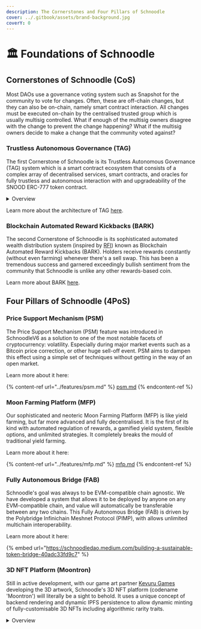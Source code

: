 ```yaml
---
description: The Cornerstones and Four Pillars of Schnoodle
cover: ../.gitbook/assets/brand-background.jpg
coverY: 0
---
```


# 🏛 Foundations of Schnoodle

## Cornerstones of Schnoodle (CoS)

Most DAOs use a governance voting system such as Snapshot for the community to vote for changes. Often, these are off-chain changes, but they can also be on-chain, namely smart contract interaction. All changes must be executed on-chain by the centralised trusted group which is usually multisig controlled. What if enough of the multisig owners disagree with the change to prevent the change happening? What if the multisig owners decide to make a change that the community voted against?

### Trustless Autonomous Governance (TAG)

The first Cornerstone of Schnoodle is its Trustless Autonomous Governance (TAG) system which is a smart contract ecosystem that consists of a complex array of decentralised services, smart contracts, and oracles for fully trustless and autonomous interaction with and upgradeability of the SNOOD ERC-777 token contract.

<details>

<summary>Overview</summary>

Schnoodle solves the multisig problem by fully automating the execution of gasless (zero cost) off-chain votes via an on-chain oracle that uses simple economic game theory to execute the change. After the vote takes place off-chain (using [Snapshot](https://snapshot.org/#/schnoodle.eth)), an escalation game-based oracle ([reality.eth](https://reality.eth.link/)) then accepts a bond from a member of the community to confirm the outcome of the vote. If their interpretation of the vote aligns with the actual vote, then after 24 hours, the vote will be finalised. If it does not, then someone else can double the bond and state a different interpretation of the vote. And so on and so forth. The bond is returned to those who stated the outcome of the vote correctly. In practice, if the off-chain vote is 'Yes' for example, the first person to set the bond will generally also interpret it as 'Yes' and the vote will be finalised on this basis. It's unusual for this not to happen for standard changes that the majority of people vote for, but this is a safeguard to ensure the integrity of the off-chain voting system when executing it automatically on-chain.

Finally, after a 24-hour cool-off period, the change may be executed by anyone.

Gnosis SafeSnap is the DAO module that integrates Snapshot and reality.eth. This decentralised process epitomises the Holy Grail of blockchain, something no blockchain project has ever truly achieved.

</details>

Learn more about the architecture of TAG [here](architecture.md#trustless-autonomous-governance).

### Blockchain Automated Reward Kickbacks (BARK)

The second Cornerstone of Schnoodle is its sophisticated automated wealth distribution system (inspired by [RFI](https://reflect.finance/)) known as Blockchain Automated Reward Kickbacks (BARK). Holders receive rewards constantly (without even farming) whenever there's a sell swap. This has been a tremendous success and garnered exceedingly bullish sentiment from the community that Schnoodle is unlike any other rewards-based coin.

Learn more about BARK [here](architecture.md#bark-algorithm).

## Four Pillars of Schnoodle (4PoS)

### Price Support Mechanism (PSM)

The Price Support Mechanism (PSM) feature was introduced in SchnoodleV6 as a solution to one of the most notable facets of cryptocurrency: volatility. Especially during major market events such as a Bitcoin price correction, or other huge sell-off event. PSM aims to dampen this effect using a simple set of techniques without getting in the way of an open market.

Learn more about it here:

{% content-ref url="../features/psm.md" %}
[psm.md](../features/psm.md)
{% endcontent-ref %}

### Moon Farming Platform (MFP)

Our sophisticated and neoteric Moon Farming Platform (MFP) is like yield farming, but far more advanced and fully decentralised. It is the first of its kind with automated regulation of rewards, a gamified yield system, flexible options, and unlimited strategies. It completely breaks the mould of traditional yield farming.

Learn more about it here:

{% content-ref url="../features/mfp.md" %}
[mfp.md](../features/mfp.md)
{% endcontent-ref %}

### Fully Autonomous Bridge (FAB)

Schnoodle's goal was always to be EVM-compatible chain agnostic. We have developed a system that allows it to be deployed by anyone on any EVM-compatible chain, and value will automatically be transferable between any two chains. This Fully Autonomous Bridge (FAB) is driven by the Polybridge Infinichain Meshnet Protocol (PIMP), with allows unlimited multichain interoperability.

Learn more about it here:

{% embed url="https://schnoodledao.medium.com/building-a-sustainable-token-bridge-40adc33fd9c7" %}

### 3D NFT Platform (Moontron)

Still in active development, with our game art partner [Kevuru Games](https://kevurugames.com/) developing the 3D artwork, Schnoodle's 3D NFT platform (codename 'Moontron') will literally be a sight to behold. It uses a unique concept of backend rendering and dynamic IPFS persistence to allow dynamic minting of fully-customisable 3D NFTs including algorithmic rarity traits.

<details>

<summary>Overview</summary>

All existing NFT platforms typically require a centralised group of people to mint NFTs. This means there will always be a limited number of them. Rarity traits will be implied during the minting of these NFTs as they will be apportioned manually at that time. However, this also means the NFTs are not scalable. For example, an NFT with 10,000 minted tokens doesn't scale well to a million people. Sure, the tokens themselves are rare, and the tokens' value will change depending on demand. But why not allow more to be minted while maintaining the distribution of rarity traits, and allow the value to depend on those rarity traits rather than a hard limit on the number of tokens? Of course, the NFT smart contract could allow the centralised group to mint more, but that then creates a dangerous precedent whereby tokens could be minted with the rarest traits, and then they profit from them.

Schnoodle's unique system allows tokens to be minted directly to a user's account at the time they pay for it. Moreover, they may customise it how they wish within the boundaries of the rarity traits. For example, they may choose to favour one rarity trait more than another, then the algorithm will favour that trait when randomly configuring the traits. The algorithm will also ensure the distribution of rarity traits stays within defined boundaries.

</details>

